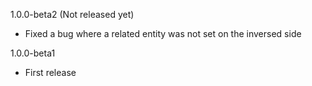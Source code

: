 1.0.0-beta2 (Not released yet)

-  Fixed a bug where a related entity was not set on the inversed side

1.0.0-beta1

- First release